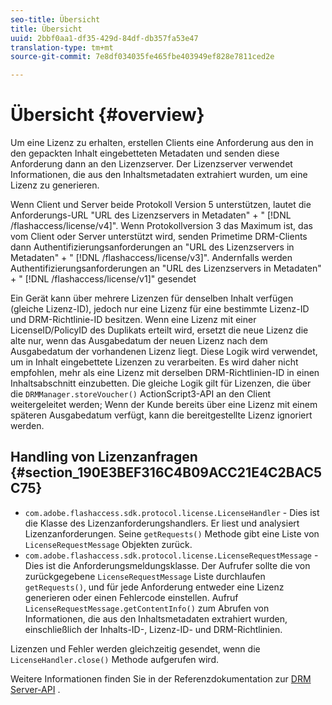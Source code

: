 ```yaml
---
seo-title: Übersicht
title: Übersicht
uuid: 2bbf0aa1-df35-429d-84df-db357fa53e47
translation-type: tm+mt
source-git-commit: 7e8df034035fe465fbe403949ef828e7811ced2e

---
```



# Übersicht {#overview}

Um eine Lizenz zu erhalten, erstellen Clients eine Anforderung aus den in den gepackten Inhalt eingebetteten Metadaten und senden diese Anforderung dann an den Lizenzserver. Der Lizenzserver verwendet Informationen, die aus den Inhaltsmetadaten extrahiert wurden, um eine Lizenz zu generieren.

Wenn Client und Server beide Protokoll Version 5 unterstützen, lautet die Anforderungs-URL &quot;URL des Lizenzservers in Metadaten&quot; + &quot; [!DNL /flashaccess/license/v4]&quot;. Wenn Protokollversion 3 das Maximum ist, das vom Client oder Server unterstützt wird, senden Primetime DRM-Clients dann Authentifizierungsanforderungen an &quot;URL des Lizenzservers in Metadaten&quot; + &quot; [!DNL /flashaccess/license/v3]&quot;. Andernfalls werden Authentifizierungsanforderungen an &quot;URL des Lizenzservers in Metadaten&quot; + &quot; [!DNL /flashaccess/license/v1]&quot; gesendet

Ein Gerät kann über mehrere Lizenzen für denselben Inhalt verfügen (gleiche Lizenz-ID), jedoch nur eine Lizenz für eine bestimmte Lizenz-ID und DRM-Richtlinie-ID besitzen. Wenn eine Lizenz mit einer LicenseID/PolicyID des Duplikats erteilt wird, ersetzt die neue Lizenz die alte nur, wenn das Ausgabedatum der neuen Lizenz nach dem Ausgabedatum der vorhandenen Lizenz liegt. Diese Logik wird verwendet, um in Inhalt eingebettete Lizenzen zu verarbeiten. Es wird daher nicht empfohlen, mehr als eine Lizenz mit derselben DRM-Richtlinien-ID in einen Inhaltsabschnitt einzubetten. Die gleiche Logik gilt für Lizenzen, die über die `DRMManager.storeVoucher()` ActionScript3-API an den Client weitergeleitet werden; Wenn der Kunde bereits über eine Lizenz mit einem späteren Ausgabedatum verfügt, kann die bereitgestellte Lizenz ignoriert werden.

## Handling von Lizenzanfragen {#section_190E3BEF316C4B09ACC21E4C2BAC5C75}

* `com.adobe.flashaccess.sdk.protocol.license.LicenseHandler` - Dies ist die Klasse des Lizenzanforderungshandlers. Er liest und analysiert Lizenzanforderungen. Seine `getRequests()` Methode gibt eine Liste von `LicenseRequestMessage` Objekten zurück.
* `com.adobe.flashaccess.sdk.protocol.license.LicenseRequestMessage` - Dies ist die Anforderungsmeldungsklasse. Der Aufrufer sollte die von zurückgegebene `LicenseRequestMessage` Liste durchlaufen `getRequests()`, und für jede Anforderung entweder eine Lizenz generieren oder einen Fehlercode einstellen. Aufruf `LicenseRequestMessage.getContentInfo()` zum Abrufen von Informationen, die aus den Inhaltsmetadaten extrahiert wurden, einschließlich der Inhalts-ID-, Lizenz-ID- und DRM-Richtlinien.

Lizenzen und Fehler werden gleichzeitig gesendet, wenn die `LicenseHandler.close()` Methode aufgerufen wird.

Weitere Informationen finden Sie in der Referenzdokumentation zur [DRM Server-API](https://help.adobe.com/en_US/primetime/api/drm-apis/server/javadocs-flashaccess-pro/overview-summary.html) .

